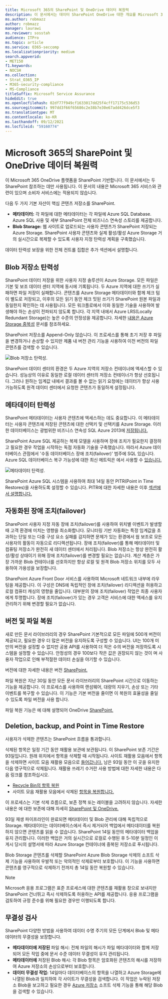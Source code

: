 ```yaml
---
title: Microsoft 365의 SharePoint 및 OneDrive 데이터 복원력
description: 이 문서에서는 데이터 SharePoint OneDrive 대한 개요를 Microsoft 365.
ms.author: robmazz
author: robmazz
manager: laurawi
ms.reviewer: sosstah
audience: ITPro
ms.topic: article
ms.service: O365-seccomp
ms.localizationpriority: medium
search.appverid:
- MET150
f1.keywords:
- NOCSH
ms.collection:
- Strat_O365_IP
- M365-security-compliance
- MS-Compliance
titleSuffix: Microsoft Service Assurance
hideEdit: true
ms.openlocfilehash: 02df77f949cf1633017dd25f4cff17175c536d53
ms.sourcegitcommit: 997dd3f66f65686c2e38b7e30e67add426dce5f3
ms.translationtype: MT
ms.contentlocale: ko-KR
ms.lasthandoff: 09/12/2021
ms.locfileid: "59160774"
---
```

# <a name="sharepoint-and-onedrive-data-resiliency-in-microsoft-365"></a>Microsoft 365의 SharePoint 및 OneDrive 데이터 복원력

이 Microsoft 365 OneDrive 플랫폼을 SharePoint 기반합니다. 이 문서에서는 두 SharePoint 참조하는 데만 사용됩니다. 이 문서의 내용은 Microsoft 365 서비스와 관련이 있으며 소비자 서비스에는 적용되지 않습니다.

다음 두 가지 기본 자산이 핵심 콘텐츠 저장소를 SharePoint.

- **메타데이터:** 각 파일에 대한 메타데이터는 각 파일에 Azure SQL Database. Azure SQL 사용 및 세부 SharePoint 전체 비즈니스 연속성 스토리를 제공합니다.
- **Blob Storage:** 웹 사이트로 업로드되는 사용자 콘텐츠가 SharePoint 저장되는 Azure Storage. SharePoint 사용자 콘텐츠와 실제 활성/활성 Azure Storage 거의 실시간으로 복제할 수 있도록 사용자 지정 탄력성 계획을 구축했습니다.

데이터 탄력성 보장을 위한 전체 컨트롤 집합은 추가 섹션에서 설명합니다.

## <a name="blob-storage-resilience"></a>Blob 저장소 탄력성

SharePoint 데이터 저장을 위한 사용자 지정 솔루션이 Azure Storage. 모든 파일은 기본 및 보조 데이터 센터 지역에 동시에 기록됩니다. 두 Azure 지역에 대한 쓰기가 실패하면 파일 저장이 실패합니다. 콘텐츠를 Azure Storage 메타데이터와 함께 체크 텀이 별도로 저장되고, 이후의 모든 읽기 동안 체크 밋된 쓰기가 SharePoint 원본 파일과 동일한지 확인하는 데 사용됩니다. 모든 워크플로에서 이와 동일한 기술을 사용하여 발생해야 하는 손상이 전파되지 않도록 합니다. 각 지역 내에서 Azure LRS(Locally Redundant Storage)는 높은 수준의 안정성을 제공합니다. 자세한 [내용은 Azure Storage 중복성](/azure/storage/common/storage-redundancy-lrs) 문서를 참조하세요.

SharePoint 저장소를 Append-Only 않습니다. 이 프로세스를 통해 초기 저장 후 파일을 변경하거나 손상할 수 있지만 제품 내 버전 관리 기능을 사용하여 이전 버전의 파일 콘텐츠를 검색할 수 있습니다.

![Blob 저장소 탄력성.](../media/assurance-blob-storage-resiliency-diagram.png)

SharePoint 데이터 센터의 환경은 두 Azure 지역의 저장소 컨테이너에 액세스할 수 있습니다. 성능상의 이유로 동일한 로컬 데이터 센터의 저장소 컨테이너가 항상 선호됩니다. 그러나 원하는 임계값 내에서 결과를 볼 수 없는 읽기 요청에는 데이터가 항상 사용 가능하도록 원격 데이터 센터에서 요청한 콘텐츠가 동일하게 설정됩니다.

## <a name="metadata-resilience"></a>메타데이터 탄력성

SharePoint 메타데이터는 사용자 콘텐츠에 액세스하는 데도 중요합니다. 이 메타데이터는 사용자 콘텐츠에 저장된 콘텐츠에 대한 선택키 및 선택키를 Azure Storage. 이러한 데이터베이스는 광범위한 비즈니스 연속성 SQL Azure 2013에 [저장됩니다.](/azure/sql-database/sql-database-business-continuity)

SharePoint Azure SQL 제공하는 복제 모델을 사용하며 장애 조치가 필요한지 결정하고 필요한 경우 작업을 시작하는 독점 자동화 기술을 구축했습니다. 따라서 Azure 데이터베이스 관점에서 '수동 데이터베이스 장애 조치(failover)' 범주에 SQL 있습니다. Azure SQL 데이터베이스 복구 가능성에 대한 최신 메트릭은 에서 사용할 수 [있습니다.](/azure/azure-sql/database/business-continuity-high-availability-disaster-recover-hadr-overview#recover-a-database-to-the-existing-server)

![메타데이터 탄력성.](../media/assurance-metadata-resiliency-diagram.png)

SharePoint Azure SQL 시스템을 사용하여 최대 14일 동안 PITR(Point in Time Restores)을 사용하도록 설정할 수 있습니다. PITR에 대한 자세한 내용은 이후 [섹션에서 설명합니다.](#deletion-backup-and-point-in-time-restore)

## <a name="automated-failover"></a>자동화된 장애 조치(failover)

SharePoint 사용자 지정 자동 장애 조치(failover)를 사용하여 위치별 이벤트가 발생할 때 고객 환경에 미치는 영향을 최소화합니다. 모니터링 기반 자동화는 특정 임계값을 초과하는 단일 또는 다중 구성 요소 실패를 감지하면 문제가 있는 환경에서 웜 보조로 모든 사용자의 활동이 자동으로 리디렉션됩니다. 장애 조치(failover)를 통해 메타데이터 및 컴퓨팅 저장소가 완전히 새 데이터 센터에서 처리됩니다. Blob 저장소는 항상 완전히 활성/활성 상태이기 위해 장애 조치(failover)를 변경할 필요는 없습니다. 계산 계층은 가장 가까운 Blob 컨테이너를 선호하지만 항상 로컬 및 원격 Blob 저장소 위치를 모두 사용하여 가용성을 보장합니다.

SharePoint Azure Front Door 서비스를 사용하여 Microsoft 네트워크 내부에 라우팅을 제공합니다. 이 구성은 DNS에 독립적인 장애 조치(failover) 리디렉션을 허용하고 로컬 컴퓨터 캐싱의 영향을 줄입니다. 대부분의 장애 조치(failover) 작업은 최종 사용자에게 투명합니다. 장애 조치(failover)가 있는 경우 고객은 서비스에 대한 액세스를 유지 관리하기 위해 변경할 필요가 없습니다.

## <a name="versioning-and-files-restore"></a>버전 및 파일 복원

새로 만든 문서 라이브러리의 경우 SharePoint 기본적으로 모든 파일에 500개 버전이 제공되고, 필요한 경우 더 많은 버전을 유지하도록 구성할 수 있습니다. UI는 100개 미만의 버전을 설정할 수 없지만 공용 API를 사용하여 더 적은 수의 버전을 저장하도록 시스템을 설정할 수 있습니다. 안정성의 경우 100보다 작은 값은 권장되지 않는 것이 며 사용자 작업으로 인해 부적절한 데이터 손실을 야기할 수 있습니다.

버전에 대한 자세한 내용은 버전 [SharePoint.](/microsoft-365/community/versioning-basics-best-practices)

파일 복원은 지난 30일 동안 모든 문서 라이브러리의 SharePoint 시간으로 이동하는 기능을 제공합니다. 이 프로세스를 사용하여 랜섬웨어, 대량의 지우기, 손상 또는 기타 이벤트를 복구할 수 있습니다. 이 기능은 기본 버전을 줄이면 이 복원의 효율성을 줄일 수 있도록 파일 버전을 사용 합니다.

파일 복원 기능은 에 대해 설명되어 [](https://support.office.com/article/Restore-a-document-library-317791c3-8bd0-4dfd-8254-3ca90883d39a)OneDrive [SharePoint.](https://support.office.com/article/restore-your-onedrive-fa231298-759d-41cf-bcd0-25ac53eb8a15)

## <a name="deletion-backup-and-point-in-time-restore"></a>Deletion, backup, and Point in Time Restore

사용자가 삭제한 콘텐츠는 SharePoint 흐름을 통과합니다.

삭제된 항목은 일정 기간 동안 재활용 보관에 보관됩니다. 이 SharePoint 보존 기간은 93일입니다. 원래 위치에서 항목을 삭제할 때 시작됩니다. 사이트 재활용 모음에서 항목을 삭제하면 사이트 모음 재활용 모음으로 [들어갑니다.](https://support.office.com/article/restore-deleted-items-from-the-site-collection-recycle-bin-5fa924ee-16d7-487b-9a0a-021b9062d14b) 남은 93일 동안 이 곳을 유지한 다음 영구적으로 삭제됩니다. 재활용 쓰레기 수거란 사용 방법에 대한 자세한 내용은 다음 링크를 참조하십시오.

- [Recycle Bin의 항목 복원](https://support.office.com/article/Restore-items-in-the-Recycle-Bin-of-a-SharePoint-site-6df466b6-55f2-4898-8d6e-c0dff851a0be)
- 사이트 모음 재활용 모음에서 삭제된 [항목을 복원합니다.](https://support.office.com/article/Restore-deleted-items-from-the-site-collection-recycle-bin-5fa924ee-16d7-487b-9a0a-021b9062d14b)

이 프로세스는 기본 삭제 흐름으로, 보존 정책 또는 레이블을 고려하지 않습니다. 자세한 내용은 에 대한 보존에 대해 자세히 [SharePoint 및 OneDrive.](/microsoft-365/compliance/retention-policies-sharepoint)

93일 재생 파이프라인이 완료되면 메타데이터 및 Blob 관리에 대해 독립적으로 Storage. 메타데이터는 데이터베이스에서 즉시 제거되어 백업에서 메타데이터를 복원하지 않으면 콘텐츠를 읽을 수 없습니다. SharePoint 14일 동안의 메타데이터 백업을 유지 관리합니다. 이러한 백업은 거의 실시간으로 로컬로 수행된 후 5-10분 일정인 이 [](/azure/sql-database/sql-database-automated-backups) 게시 당시의 설명서에 따라 Azure Storage 컨테이너에 중복된 저장소로 푸시됩니다.

Blob Storage 콘텐츠를 삭제할 SharePoint Azure Blob Storage 삭제의 소프트 삭제 기능을 사용하여 우발적 또는 악의적인 삭제로부터 보호합니다. 이 기능을 사용하면 콘텐츠를 영구적으로 삭제하기 전까지 총 14일 동안 복원할 수 있습니다.

>[!Note]
>Microsoft 응용 프로그램은 표준 프로세스에 대한 콘텐츠를 재활용 창으로 보내지만 SharePoint 건너뛰고 즉시 삭제하도록 허용하는 API를 제공합니다. 응용 프로그램을 검토하여 규정 준수를 위해 필요한 경우만 이행되도록 합니다.

## <a name="integrity-checks"></a>무결성 검사

SharePoint 다양한 방법을 사용하여 데이터 수명 주기의 모든 단계에서 Blob 및 메타데이터의 무결성을 보장합니다.

- **메타데이터에 저장된** 파일 해시: 전체 파일의 해시가 파일 메타데이터와 함께 저장되어 모든 작업 중에 문서 수준 데이터 무결성이 유지 관리됩니다.
- **메타데이터에** 저장된 Blob 해시: 각 Blob 항목은 암호화된 콘텐츠의 해시를 저장하여 Azure 저장소의 손상으로부터 보호합니다.
- **데이터 무결성 작업:** 14일마다 데이터베이스의 항목을 나열하고 Azure Storage에 나열된 Blob과 일치하여 각 사이트가 무결성을 검색합니다. 이 작업은 누락된 저장소 Blob을 보고하고 필요한 경우 [Azure 저장소](/azure/storage/blobs/soft-delete-blob-overview) 소프트 삭제 기능을 통해 해당 Blob을 검색할 수 있습니다.
